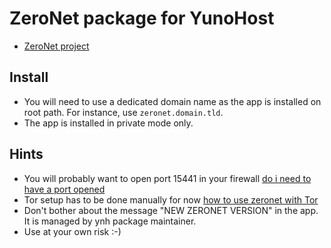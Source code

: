 # ZeroNet package for YunoHost

- [ZeroNet project](https://github.com/HelloZeroNet/ZeroNet)

## Install
- You will need to use a dedicated domain name as the app is installed on root path. For instance, use `zeronet.domain.tld`.
- The app is installed in private mode only.

## Hints
- You will probably want to open port 15441 in your firewall [do i need to have a port opened](https://zeronet.readthedocs.io/en/latest/faq/#do-i-need-to-have-a-port-opened)
- Tor setup has to be done manually for now [how to use zeronet with Tor](https://zeronet.readthedocs.io/en/latest/faq/#how-to-use-zeronet-with-tor)
- Don't bother about the message "NEW ZERONET VERSION" in the app. It is managed by ynh package maintainer.
- Use at your own risk :-)
